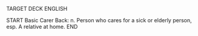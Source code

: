 TARGET DECK
ENGLISH

START
Basic
Carer
Back: n. Person who cares for a sick or elderly person, esp. A relative at home.
END
